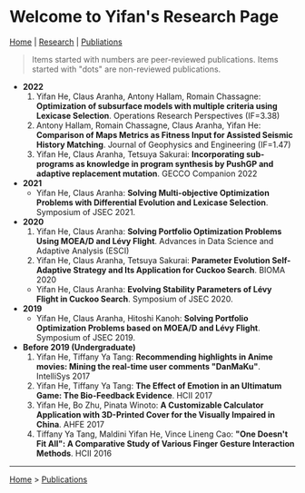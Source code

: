 # Welcome to Yifan's Research Page

[Home](/) | [Research]() | [Publiations](/publications/)

>Items started with numbers are peer-reviewed publications. Items started with "dots" are non-reviewed publications.

- **2022**
  1. Yifan He, Claus Aranha, Antony Hallam, Romain Chassagne: **Optimization of subsurface models with multiple criteria using Lexicase Selection**. Operations Research Perspectives (IF=3.38)
  2. Antony Hallam, Romain Chassagne, Claus Aranha, Yifan He: **Comparison of Maps Metrics as Fitness Input for Assisted Seismic History Matching**. Journal of Geophysics and Engineering (IF=1.47)
  3. Yifan He, Claus Aranha, Tetsuya Sakurai: **Incorporating sub-programs as knowledge in program synthesis by PushGP and adaptive replacement mutation**. GECCO Companion 2022
- **2021**
  - Yifan He, Claus Aranha: **Solving Multi-objective Optimization Problems with Differential Evolution and Lexicase Selection**. Symposium of JSEC 2021.
- **2020**
  1. Yifan He, Claus Aranha: **Solving Portfolio Optimization Problems Using MOEA/D and Lévy Flight**. Advances in Data Science and Adaptive Analysis (ESCI)
  2. Yifan He, Claus Aranha, Tetsuya Sakurai: **Parameter Evolution Self-Adaptive Strategy and Its Application for Cuckoo Search**. BIOMA 2020
  - Yifan He, Claus Aranha: **Evolving Stability Parameters of Lévy Flight in Cuckoo Search**. Symposium of JSEC 2020.
- **2019**
  - Yifan He, Claus Aranha, Hitoshi Kanoh: **Solving Portfolio Optimization Problems based on MOEA/D and Lévy Flight**. Symposium of JSEC 2019.
- **Before 2019 (Undergraduate)**
  1. Yifan He, Tiffany Ya Tang: **Recommending highlights in Anime movies: Mining the real-time user comments "DanMaKu"**. IntelliSys 2017
  2. Yifan He, Tiffany Ya Tang: **The Effect of Emotion in an Ultimatum Game: The Bio-Feedback Evidence**. HCII 2017
  3. Yifan He, Bo Zhu, Pinata Winoto: **A Customizable Calculator Application with 3D-Printed Cover for the Visually Impaired in China**. AHFE 2017
  4. Tiffany Ya Tang, Maldini Yifan He, Vince Lineng Cao: **"One Doesn't Fit All": A Comparative Study of Various Finger Gesture Interaction Methods**. HCII 2016

---

[Home](/) > [Publications](/publications/)
